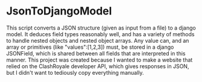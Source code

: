 # JsonToDjangoModel
This script converts a JSON structure (given as input from a file) to a django model. 
It deduces field types reasonably well, and has a variety of methods to handle nested objects and nested object arrays. Any value can, and an array or primitives (like "values":[1,2,3]) must,
be stored in a django JSONField, which is shared between all fields that are interpreted in this manner.
This project was created because I wanted to make a website that relied on the ClashRoyale developer API, which gives responses in JSON, but I didn't want to tediously
copy everything manually.
